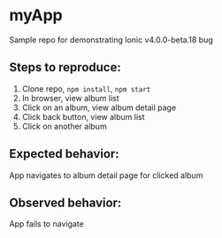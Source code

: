 # myApp
Sample repo for demonstrating Ionic v4.0.0-beta.18 bug

## Steps to reproduce:

1. Clone repo, `npm install`, `npm start`
1. In browser, view album list
1. Click on an album, view album detail page
1. Click back button, view album list
1. Click on another album

## Expected behavior:

App navigates to album detail page for clicked album

## Observed behavior:

App fails to navigate
